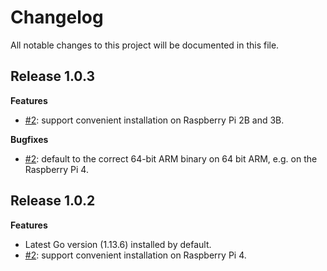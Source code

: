 # Changelog

All notable changes to this project will be documented in this file.

## Release 1.0.3

**Features**

* [#2](https://github.com/danielparks/puppet-golang/issues/2): support
  convenient installation on Raspberry Pi 2B and 3B.

**Bugfixes**

* [#2](https://github.com/danielparks/puppet-golang/issues/2): default to the
  correct 64-bit ARM binary on 64 bit ARM, e.g. on the Raspberry Pi 4.

## Release 1.0.2

**Features**

* Latest Go version (1.13.6) installed by default.
* [#2](https://github.com/danielparks/puppet-golang/issues/2): support
  convenient installation on Raspberry Pi 4.
